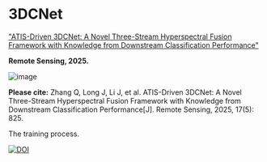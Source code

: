 # 3DCNet

["ATIS-Driven 3DCNet: A Novel Three-Stream Hyperspectral Fusion Framework with Knowledge from Downstream Classification Performance"](https://www.mdpi.com/2072-4292/17/5/825)

**Remote Sensing, 2025.**

![image](https://github.com/user-attachments/assets/5b089728-a946-4fbf-96a9-915914b5c1c8)

**Please cite:**
Zhang Q, Long J, Li J, et al. ATIS-Driven 3DCNet: A Novel Three-Stream Hyperspectral Fusion Framework with Knowledge from Downstream Classification Performance[J]. Remote Sensing, 2025, 17(5): 825.


The training process.

[![DOI](https://zenodo.org/badge/DOI/10.5281/zenodo.14928469.svg)](https://doi.org/10.5281/zenodo.14928469)
